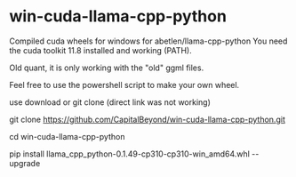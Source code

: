 # win-cuda-llama-cpp-python
Compiled cuda wheels for windows for abetlen/llama-cpp-python
You need the cuda toolkit 11.8 installed and working (PATH).

Old quant, it is only working with the "old" ggml files.  

Feel free to use the powershell script to make your own wheel.

use
download or git clone (direct link was not working)

git clone https://github.com/CapitalBeyond/win-cuda-llama-cpp-python.git

cd win-cuda-llama-cpp-python

pip install llama_cpp_python-0.1.49-cp310-cp310-win_amd64.whl --upgrade

